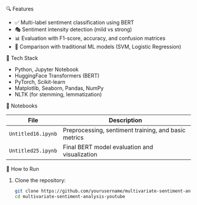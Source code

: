
🔍 Features

- ✅ Multi-label sentiment classification using BERT
- 🎭 Sentiment intensity detection (mild vs strong)
- 📊 Evaluation with F1-score, accuracy, and confusion matrices
- 🔁 Comparison with traditional ML models (SVM, Logistic Regression)

🧠 Tech Stack

- Python, Jupyter Notebook
- HuggingFace Transformers (BERT)
- PyTorch, Scikit-learn
- Matplotlib, Seaborn, Pandas, NumPy
- NLTK (for stemming, lemmatization)

📁 Notebooks

| File | Description |
|------|-------------|
| `Untitled16.ipynb` | Preprocessing, sentiment training, and basic metrics |
| `Untitled25.ipynb` | Final BERT model evaluation and visualization |


📌 How to Run

1. Clone the repository:
   ```bash
   git clone https://github.com/yourusername/multivariate-sentiment-analysis-youtube.git
   cd multivariate-sentiment-analysis-youtube
